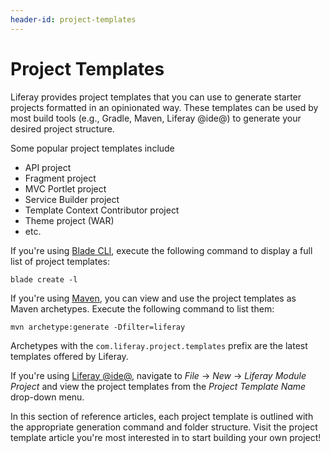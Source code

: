 ```yaml
---
header-id: project-templates
---
```


# Project Templates

Liferay provides project templates that you can use to generate starter projects
formatted in an opinionated way. These templates can be used by most build tools
(e.g., Gradle, Maven, Liferay @ide@) to generate your desired project structure.

Some popular project templates include

- API project
- Fragment project
- MVC Portlet project
- Service Builder project
- Template Context Contributor project
- Theme project (WAR)
- etc.

If you're using [Blade CLI](/docs/7-0/tutorials/-/knowledge_base/t/blade-cli),
execute the following command to display a full list of project templates:

    blade create -l

If you're using [Maven](/docs/7-0/tutorials/-/knowledge_base/t/maven), you can
view and use the project templates as Maven archetypes. Execute the following
command to list them:

    mvn archetype:generate -Dfilter=liferay

Archetypes with the `com.liferay.project.templates` prefix are the latest
templates offered by Liferay.

If you're using
[Liferay @ide@](/docs/7-0/tutorials/-/knowledge_base/t/liferay-ide), navigate
to *File* &rarr; *New* &rarr; *Liferay Module Project* and view the project
templates from the *Project Template Name* drop-down menu.

In this section of reference articles, each project template is outlined with
the appropriate generation command and folder structure. Visit the project
template article you're most interested in to start building your own project!

